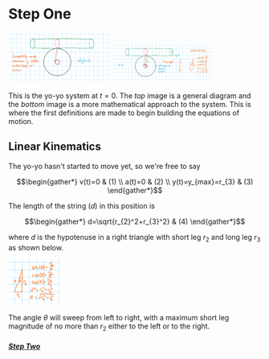 # Step One

<img src="Step1.png" alt="Step 1" width="40%"> 

<img src="Step1Worked.png" alt="Step 1 Worked" width="40%">

This is the yo-yo system at
$t=0$. The *top* image is a general diagram and the *bottom* image is a more mathematical approach to the system. This is where the first definitions are made to begin building the equations of motion.

## Linear Kinematics
The yo-yo hasn't started to move yet, so we're free to say

$$\begin{gather*}
v(t)=0 & (1) \\
a(t)=0 & (2) \\
y(t)=y_{max}=r_{3} & (3)
\end{gather*}$$

The length of the string ($d$) in this position is

$$\begin{gather*}
d=\sqrt{r_{2}^2+r_{3}^2} & (4)
\end{gather*}$$

where
$d$ is the hypotenuse in a right triangle with short leg
$r_{2}$ and long leg
$r_{3}$ as shown below.

<img src="Step1Trig.png" alt="Step 1" width="20%">

The angle
$\theta$ will sweep from left to right, with a maximum short leg magnitude of no more than
$r_2$ either to the left or to the right. 


##### [Step Two](https://github.com/brbarker/PhysicsStuff/tree/fcb599745a6a8ef0bb9c15524de582a60e431273/Yo-Yo%20Exploration/SimpleModel/Step%202)